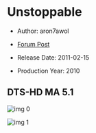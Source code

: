 # Unstoppable

* Author: aron7awol

* [Forum Post](https://www.avsforum.com/threads/bass-eq-for-filtered-movies.2995212/post-57965382)

* Release Date: 2011-02-15
* Production Year: 2010

## DTS-HD MA 5.1

![img 0](https://i.imgur.com/OUQ7cnB.jpg)

![img 1](https://i.imgur.com/0SZek5q.png)

